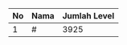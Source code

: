 | No | Nama            | Jumlah Level |
|----|-----------------|--------------|
| 1  | #    |    3925        |
